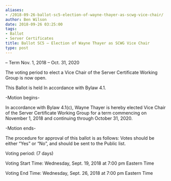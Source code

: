 ```yaml
---
aliases:
- /2018-09-26-ballot-sc5-election-of-wayne-thayer-as-scwg-vice-chair/
author: Ben Wilson
date: 2018-09-26 03:25:00
tags:
- Ballot
- Server Certificates
title: Ballot SC5 – Election of Wayne Thayer as SCWG Vice Chair
type: post
---
```


– Term Nov. 1, 2018 – Oct. 31, 2020

The voting period to elect a Vice Chair of the Server Certificate Working Group is now open.

This Ballot is held In accordance with Bylaw 4.1.

-Motion begins-

In accordance with Bylaw 4.1(c), Wayne Thayer is hereby elected Vice Chair of the Server Certificate Working Group for a term commencing on November 1, 2018 and continuing through October 31, 2020.

-Motion ends-

The procedure for approval of this ballot is as follows: Votes should be either “Yes” or “No”, and should be sent to the Public list.

Voting period: (7 days)

Voting Start Time: Wednesday, Sept. 19, 2018 at 7:00 pm Eastern Time

Voting End Time: Wednesday, Sept. 26, 2018 at 7:00 pm Eastern Time